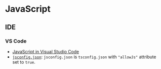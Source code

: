 # JavaScript

## IDE
### VS Code
* [JavaScript in Visual Studio Code](https://code.visualstudio.com/docs/languages/javascript)
* [`jsconfig.json`](https://code.visualstudio.com/docs/languages/jsconfig): `jsconfig.json` is `tsconfig.json` with `"allowJs"` attribute set to `true`.

